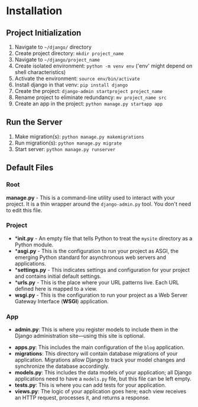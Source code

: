 # Installation
## Project Initialization
1. Navigate to `~/django/` directory
2. Create project directory: `mkdir project_name`
3. Navigate to `~/django/project_name`
4. Create isolated environment: `python -m venv env` ('env' might depend on shell characteristics)
5. Activate the environment: `source env/bin/activate`
6. Install django in that venv: `pip install django`
7. Create the project: `django-admin startproject project_name`
8. Rename project to eliminate redundancy: `mv project_name src`
9. Create an app in the project: `python manage.py startapp app`

## Run the Server
1. Make migration(s): `python manage.py makemigrations`
2. Run migration(s): `python manage.py migrate`
3. Start server: `python manage.py runserver`

## Default Files
### Root
**manage.py** - This is a command-line utility used to interact with your project. It is a thin wrapper around the `django-admin.py` tool. You don't need to edit this file.
### Project
* ***__init__.py** - An empty file that tells Python to treat the `mysite` directory as a Python module.
* ***asgi.py** - This is the configuration to run your project as ASGI, the emerging Python standard for asynchronous web servers and applications.
* ***settings.py** - This indicates settings and configuration for your project and contains initial default settings.
* ***urls.py** - This is the place where your URL patterns live. Each URL defined here is mapped to a view.
* **wsgi.py** - This is the configuration to run your project as a Web Server Gateway Interface (**WSGI**) application.
### App
* **admin.py**: This is where you register models to include them in the Django administration site—using this site is optional.
- **apps.py**: This includes the main configuration of the `blog` application.
- **migrations**: This directory will contain database migrations of your application. Migrations allow Django to track your model changes and synchronize the database accordingly.
- **models.py**: This includes the data models of your application; all Django applications need to have a `models.py` file, but this file can be left empty.
- **tests.py**: This is where you can add tests for your application.
- **views.py**: The logic of your application goes here; each view receives an HTTP request, processes it, and returns a response.
